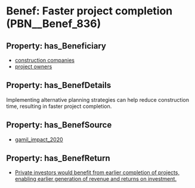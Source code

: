 # Benef: __Faster project completion__ (PBN__Benef_836)

## Property: has_Beneficiary

* [construction companies](../Stakeholder/PBN__Stakeholder_181)
* [project owners](../Stakeholder/PBN__Stakeholder_346)

## Property: has_BenefDetails

Implementing alternative planning strategies can help reduce construction time, resulting in faster project completion.

## Property: has_BenefSource

* [gamil_impact_2020](../Article/PBN__Article_168)

## Property: has_BenefReturn

* [Private investors would benefit from earlier completion of projects, enabling earlier generation of revenue and returns on investment.](../BenefReturn/PBN__BenefReturn_909)

